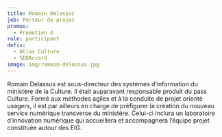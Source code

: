 ```yaml
---
title: Romain Delassus
job: Porteur de projet
promos:
  - Promotion 4
role: participant
defis:
  - Atlas Culture
  - SEDAccord
image: img/romain-delassus.jpg
---
```

Romain Delassus est sous-directeur des systèmes d’information du ministère de la Culture. Il était auparavant responsable produit du pass Culture. Formé aux méthodes agiles et à la conduite de projet orienté usagers, il est par ailleurs en charge de préfigurer la création du nouveau service numérique transverse du ministère. Celui-ci inclura un laboratoire d’innovation numérique qui accueillera et accompagnera l’équipe projet constituée autour des EIG.
